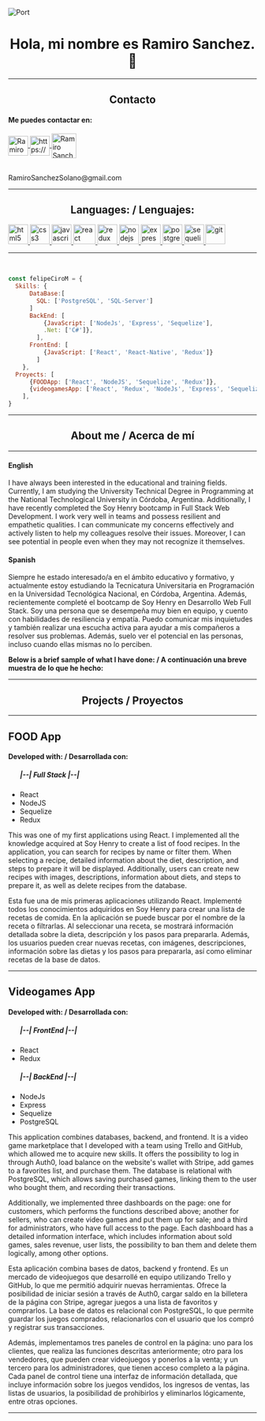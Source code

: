

![Port](https://res.cloudinary.com/dxatwbzff/image/upload/v1683658318/que-son-paradigmas-programacion-1024x478_tkqx6o.jpg)
<h1 align="center"> Hola, mi nombre es Ramiro Sanchez. 👋 </h1>
<hr/>
<h2 align="center"> Contacto </h2>

<h4>  Me puedes contactar en: </h4>

<div>
    <a href="https://www.linkedin.com/in/ramiro-sanchez-solano/">
      <img align="center" src="https://www.vectorlogo.zone/logos/linkedin/linkedin-icon.svg" alt="RamiroSanchez LinkedIn Profile" height="40" width="40" />
      </a>
    <a href="https://api.whatsapp.com/send/?phone=3548504261&text&app_absent=0" target="_blank">
        <img align="center" src="https://www.vectorlogo.zone/logos/whatsapp/whatsapp-tile.svg" alt="https://wa.me               /+undefined543426106008?text=Hola%20Alejandro,%20soy%20" height="40" width="40" />
    </a>
    <a href="mailto:RamiroSanchezSolano@gmail.com">
     <img align="center" src="https://www.vectorlogo.zone/logos/gmail/gmail-icon.svg" alt="Ramiro Sanchez Gmail" height="50" width="50" />
     </a>
<div/>
<br/>
<p><label>RamiroSanchezSolano@gmail.com</label></p>
    
<hr/>
    
<h2 align="center">Languages: / Lenguajes: </h2>
<p align="left">
<a href="https://www.w3.org/html/" target="_blank"> <img src="https://upload.wikimedia.org/wikipedia/commons/thumb/3/38/HTML5_Badge.svg/600px-HTML5_Badge.svg.png" alt="html5" width="40" height="40"/> </a>
<a href="https://www.w3schools.com/css/" target="_blank"> <img src="https://cdn4.iconfinder.com/data/icons/social-media-logos-6/512/121-css3-512.png" alt="css3" width="40" height="40"/> </a>
<a href="https://developer.mozilla.org/en-US/docs/Web/JavaScript" target="_blank"> <img src="https://upload.wikimedia.org/wikipedia/commons/thumb/9/99/Unofficial_JavaScript_logo_2.svg/1024px-Unofficial_JavaScript_logo_2.svg.png" alt="javascript" width="40" height="40"/> </a> 
<a href="https://reactjs.org/" target="_blank"> <img src="https://seeklogo.com/images/R/react-logo-7B3CE81517-seeklogo.com.png" alt="react" width="45" height="40"/> </a> 
<a href="https://redux.js.org" target="_blank"> <img src="https://seeklogo.com/images/R/redux-logo-9CA6836C12-seeklogo.com.png" alt="redux" width="40" height="40"/> </a> 
<a href="https://nodejs.org" target="_blank"> <img src="https://www.vectorlogo.zone/logos/nodejs/nodejs-icon.svg" alt="nodejs" width= "40" height="40"/> </a>
<a href="https://expressjs.com" target="_blank"> <img src="https://www.vectorlogo.zone/logos/expressjs/expressjs-icon.svg" alt="express" width="40" height="40"/> </a> 
<a href="https://www.postgresql.org" target="_blank"> <img src="https://upload.wikimedia.org/wikipedia/commons/thumb/2/29/Postgresql_elephant.svg/1200px-Postgresql_elephant.svg.png" alt="postgresql" width="40" height="40"/> </a> 
<a href="https://sequelize.org" target="_blank"> <img src="https://www.vectorlogo.zone/logos/sequelizejs/sequelizejs-icon.svg" alt="sequelize" width="40" height="40"/> </a>
<a href="https://git-scm.com/" target="_blank"> <img src="https://www.vectorlogo.zone/logos/git-scm/git-scm-icon.svg" alt="git" width="40" height="40"/> </a> 

<hr/>
<br/>

```js
const felipeCiroM = {
  Skills: {
      DataBase:[
        SQL: ['PostgreSQL', 'SQL-Server']
      ]
      BackEnd: [
          {JavaScript: ['NodeJs', 'Express', 'Sequelize'],
          .Net: ['C#']},
        ],
      FrontEnd: [
          {JavaScript: ['React', 'React-Native', 'Redux']}
        ]
    },
  Proyects: [
      {FOODApp: ['React', 'NodeJS', 'Sequelize', 'Redux']},
      {videogamesApp: ['React', 'Redux', 'NodeJs', 'Express', 'Sequelize', 'PostgreSQL', 'Auth0', 'Stripe', 'NodeMeiler']}
    ],
}
```

<hr/>
<h2 align="center">About me / Acerca de mí</h2>
<hr/>

<div>
  <h4>English</h4>
  <p>
    I have always been interested in the educational and training fields. Currently, I am studying the University Technical Degree in Programming at the National Technological University in Córdoba, Argentina. Additionally, I have recently completed the Soy Henry bootcamp in Full Stack Web Development.
    I work very well in teams and possess resilient and empathetic qualities. I can communicate my concerns effectively and actively listen to help my colleagues resolve their issues. Moreover, I can see potential in people even when they may not recognize it themselves.
  </p>
</div>

<div>
  <h4>Spanish</h4>
  <p>
    Siempre he estado interesado/a en el ámbito educativo y formativo, y actualmente estoy estudiando la Tecnicatura Universitaria en Programación en la Universidad Tecnológica Nacional, en Córdoba, Argentina. Además, recientemente completé el bootcamp de Soy Henry en Desarrollo Web Full Stack.
    Soy una persona que se desempeña muy bien en equipo, y cuento con habilidades de resiliencia y empatía. Puedo comunicar mis inquietudes y también realizar una escucha activa para ayudar a mis compañeros a resolver sus problemas. Además, suelo ver el potencial en las personas, incluso cuando ellas mismas no lo perciben.
  </p>
</div>

<strong> Below is a brief sample of what I have done: / A continuación una breve muestra de lo que he hecho:</strong>

<hr/>
<h2 align="center">Projects / Proyectos</h2>
<hr/>

<h2> FOOD App </h2>
<h4> Developed with: / Desarrollada con: </h4>
<ul>
  <h5>|--| Full Stack |--|</h5>
    <li>React</li>
    <li>NodeJS</li>
    <li>Sequelize</li>
    <li>Redux</li>
</ul>
<p>This was one of my first applications using React. I implemented all the knowledge acquired at Soy Henry to create a list of food recipes. In the application, you can search for recipes by name or filter them. When selecting a recipe, detailed information about the diet, description, and steps to prepare it will be displayed. Additionally, users can create new recipes with images, descriptions, information about diets, and steps to prepare it, as well as delete recipes from the database.
    </p>
<p>Esta fue una de mis primeras aplicaciones utilizando React. Implementé todos los conocimientos adquiridos en Soy Henry para crear una lista de recetas de comida. En la aplicación se puede buscar por el nombre de la receta o filtrarlas. Al seleccionar una receta, se mostrará información detallada sobre la dieta, descripción y los pasos para prepararla. Además, los usuarios pueden crear nuevas recetas, con imágenes, descripciones, información sobre las dietas y los pasos para prepararla, así como eliminar recetas de la base de datos.
    </p>

<hr/>

<h2> Videogames App </h2>

<h4> Developed with: / Desarrollada con: </h4>
<ul>
  <h5>|--| FrontEnd |--|</h5>
    <li>React</li>
    <li>Redux</li>
  <h5>|--| BackEnd |--|</h5>
    <li>NodeJs</li>
    <li>Express</li>
    <li>Sequelize</li>
    <li>PostgreSQL</li>
</ul>
    
  This application combines databases, backend, and frontend. It is a video game marketplace that I developed with a team using Trello and GitHub, which allowed me to acquire new skills. It offers the possibility to log in through Auth0, load balance on the website's wallet with Stripe, add games to a favorites list, and purchase them. The database is relational with PostgreSQL, which allows saving purchased games, linking them to the user who bought them, and recording their transactions.

  Additionally, we implemented three dashboards on the page: one for customers, which performs the functions described above; another for sellers, who can create video games and put them up for sale; and a third for administrators, who have full access to the page. Each dashboard has a detailed information interface, which includes information about sold games, sales revenue, user lists, the possibility to ban them and delete them logically, among other options.

 <!-- <a href="">here</a> -->
    
  Esta aplicación combina bases de datos, backend y frontend. Es un mercado de videojuegos que desarrollé en equipo utilizando Trello y GitHub, lo que me permitió adquirir nuevas herramientas. Ofrece la posibilidad de iniciar sesión a través de Auth0, cargar saldo en la billetera de la página con Stripe, agregar juegos a una lista de favoritos y comprarlos. La base de datos es relacional con PostgreSQL, lo que permite guardar los juegos comprados, relacionarlos con el usuario que los compró y registrar sus transacciones.

  Además, implementamos tres paneles de control en la página: uno para los clientes, que realiza las funciones descritas anteriormente; otro para los vendedores, que pueden crear videojuegos y ponerlos a la venta; y un tercero para los administradores, que tienen acceso completo a la página. Cada panel de control tiene una interfaz de información detallada, que incluye información sobre los juegos vendidos, los ingresos de ventas, las listas de usuarios, la posibilidad de prohibirlos y eliminarlos lógicamente, entre otras opciones.
   <!-- <a href="">aquí</a> -->


<hr/>